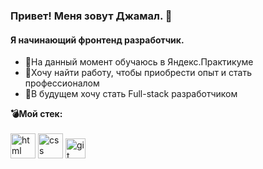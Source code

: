 ### Привет! Меня зовут Джамал. 👋
#### Я начинающий фронтенд разработчик.

- 💪На данный момент обучаюсь в Яндекс.Практикуме
- 📄Хочу найти работу, чтобы приобрести опыт и стать профессионалом
- 🍙В будущем хочу стать Full-stack разработчиком

**💣Мой стек:**
<br>
<br>
<img src="https://cdn-icons-png.flaticon.com/512/5968/5968267.png" alt="html" height="40">
<img src="https://cdn-icons-png.flaticon.com/512/5968/5968242.png" alt="css" height="40">
<img src="https://cdn-icons-png.flaticon.com/512/4494/4494748.png" alt="git" height="32">
